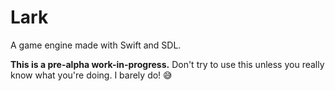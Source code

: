 # Lark

A game engine made with Swift and SDL.

**This is a pre-alpha work-in-progress.** Don't try to use this unless you really know what you're doing. I barely do! 😅
